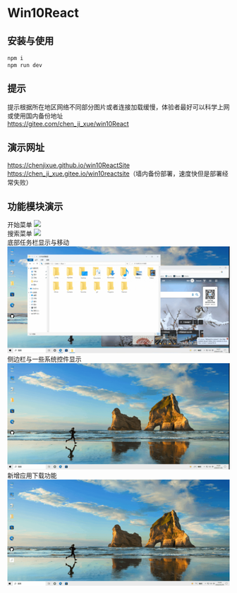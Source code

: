 # Win10React
## 安装与使用
```
npm i 
npm run dev
```
## 提示
提示根据所在地区网络不同部分图片或者连接加载缓慢，体验者最好可以科学上网或使用国内备份地址  
<https://gitee.com/chen_ji_xue/win10React>
## 演示网址  
<https://chenjixue.github.io/win10ReactSite>  
<https://chen_ji_xue.gitee.io/win10reactsite>（墙内备份部署，速度快但是部署经常失败）
## 功能模块演示
开始菜单
![](./doc/example1.gif)  
搜索菜单
![](./doc/example2.gif)  
底部任务栏显示与移动
![](./doc/example3.gif)  
侧边栏与一些系统控件显示
![](./doc/example4.gif)  
新增应用下载功能
![](./doc/example5.gif)  